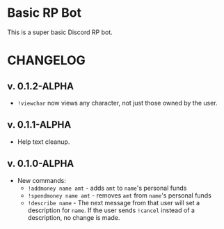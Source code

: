 # Basic RP Bot

This is a super basic Discord RP bot.

# CHANGELOG
## v. 0.1.2-ALPHA

* `!viewchar` now views any character, not just those owned by the user.

## v. 0.1.1-ALPHA

* Help text cleanup.

## v. 0.1.0-ALPHA

* New commands:
    * `!addmoney name amt` - adds `amt` to `name`'s personal funds 
    * `!spendmoney name amt` - removes `amt` from `name`'s personal funds
    * `!describe name` - The next message from that user will set a description for `name`. 
    If the user sends `!cancel` instead of a description, no change is made.